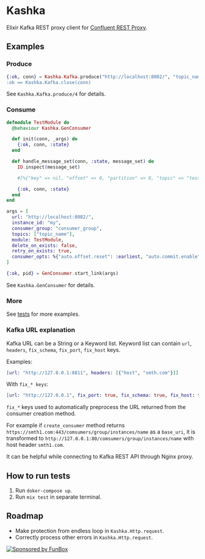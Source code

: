 # Kashka

Elixir Kafka REST proxy client for [Confluent REST Proxy](https://docs.confluent.io/current/kafka-rest/index.html).

## Examples

### Produce

```elixir
{:ok, conn} = Kashka.Kafka.produce("http://localhost:8082/", "topic_name', [%{value: %{foo: "bar"}}])
:ok == Kashka.Kafka.close(conn)
```

See `Kashka.Kafka.produce/4` for details.

### Consume

```elixir
defmodule TestModule do
  @behaviour Kashka.GenConsumer

  def init(conn, _args) do
    {:ok, conn, :state}
  end

  def handle_message_set(conn, :state, message_set) do
    IO.inspect(message_set)

    #[%{"key" => nil, "offset" => 0, "partition" => 0, "topic" => "test_name", "value" => %{"foo" => "bar"}}]

    {:ok, conn, :state}
  end
end

args = [
  url: "http://localhost:8082/",
  instance_id: "my",
  consumer_group: "consumer_group",
  topics: ["topic_name"],
  module: TestModule,
  delete_on_exists: false,
  retry_on_exists: true,
  consumer_opts: %{"auto.offset.reset": :earliest, "auto.commit.enable": true},
]

{:ok, pid} = GenConsumer.start_link(args)
```

See `Kashka.GenConsumer` for details.

### More

See [tests](https://github.com/funbox/kashka/blob/master/test/kashka/gen_consumer_test.exs) for more examples.

### Kafka URL explanation

Kafka URL can be a String or a Keyword list. Keyword list can contain `url`, `headers`, `fix_schema`, `fix_port`, `fix_host` keys.

Examples:

```elixir
[url: "http://127.0.0.1:8811", headers: [{"host", "smth.com"}]]
```

With `fix_* keys`:

```elixir
[url: "http://127.0.0.1", fix_port: true, fix_schema: true, fix_host: true, headers: [{"host", "smth.com"}]]
```

`fix_*` keys used to automatically preprocess the URL returned from the consumer creation method. 

For example if `create_consumer` method returns 
`https://smth1.com:443/comsumers/group/instances/name` as a `base_uri`, 
it is transformed to `http://127.0.0.1:80/comsumers/group/instances/name` with host header `smth1.com`.

It can be helpful while connecting to Kafka REST API through Nginx proxy.

## How to run tests

1. Run `doker-compose up`.
2. Run `mix test` in separate terminal.

## Roadmap

* Make protection from endless loop in `Kashka.Http.request`.
* Correctly process other errors in `Kashka.Http.request`.

[![Sponsored by FunBox](https://funbox.ru/badges/sponsored_by_funbox_centered.svg)](https://funbox.ru)
